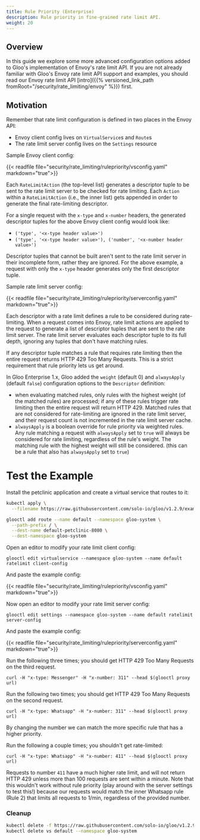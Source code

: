 ```yaml
---
title: Rule Priority (Enterprise)
description: Rule priority in fine-grained rate limit API.
weight: 20
---
```


## Overview

In this guide we explore some more advanced configuration options added to Gloo's implementation of Envoy's rate limit
API. If you are not already familiar with Gloo's Envoy rate limit API support and examples, you should read our Envoy
rate limit API [intro]({{% versioned_link_path fromRoot="/security/rate_limiting/envoy" %}}) first.

## Motivation

Remember that rate limit configuration is defined in two places in the Envoy API:

* Envoy client config lives on `VirtualService`s and `Route`s
* The rate limit server config lives on the `Settings` resource

Sample Envoy client config:

{{< readfile file="security/rate_limiting/rulepriority/vsconfig.yaml" markdown="true">}}

Each `RateLimitAction` (the top-level list) generates a descriptor tuple to be sent to the rate limit server to be
checked for rate limiting. Each `Action` within a `RateLimitAction` (i.e., the inner list) gets appended in order to
generate the final rate-limiting descriptor.

For a single request with the `x-type` and `x-number` headers, the generated descriptor tuples for the above Envoy
client config would look like:

- `('type', '<x-type header value>')`
- `('type', '<x-type header value>'), ('number', '<x-number header value>')`

Descriptor tuples that cannot be built aren't sent to the rate limit server in their incomplete form, rather they are
ignored. For the above example, a request with only the `x-type` header generates only the first descriptor tuple.

Sample rate limit server config:

{{< readfile file="security/rate_limiting/rulepriority/serverconfig.yaml" markdown="true">}}

Each descriptor with a rate limit defines a rule to be considered during rate-limiting. When a request comes into Envoy,
rate limit actions are applied to the request to generate a list of descriptor tuples that are sent to the rate limit
server. The rate limit server evaluates each descriptor tuple to its full depth, ignoring any tuples that don't have
matching rules.

If any descriptor tuple matches a rule that requires rate limiting then the entire request returns HTTP 429 Too Many 
Requests. This is a strict requirement that rule priority lets us get around.

In Gloo Enterprise 1.x, Gloo added the `weight` (default 0) and `alwaysApply` (default `false`) configuration options
to the `Descriptor` definition:

- when evaluating matched rules, only rules with the highest weight (of the matched rules) are processed; if any of
these rules trigger rate limiting then the entire request will return HTTP 429. Matched rules that are not considered for
rate-limiting are ignored in the rate limit server, and their request count is not incremented in the rate limit server
cache.
- `alwaysApply` is a boolean override for rule priority via weighted rules. Any rule matching a request with
`alwaysApply` set to `true` will always be considered for rate limiting, regardless of the rule's weight. The matching
rule with the highest weight will still be considered. (this can be a rule that also has `alwaysApply` set to `true`)

# Test the Example

Install the petclinic application and create a virtual service that routes to it:
```bash
kubectl apply \
  --filename https://raw.githubusercontent.com/solo-io/gloo/v1.2.9/example/petclinic/petclinic.yaml

glooctl add route --name default --namespace gloo-system \
  --path-prefix / \
  --dest-name default-petclinic-8080 \
  --dest-namespace gloo-system
```

Open an editor to modify your rate limit client config:
```shell script
glooctl edit virtualservice --namespace gloo-system --name default ratelimit client-config
```
And paste the example config:

{{< readfile file="security/rate_limiting/rulepriority/vsconfig.yaml" markdown="true">}}

Now open an editor to modify your rate limit server config:
```shell script
glooctl edit settings --namespace gloo-system --name default ratelimit server-config
```

And paste the example config:

{{< readfile file="security/rate_limiting/rulepriority/serverconfig.yaml" markdown="true">}}

Run the following three times; you should get HTTP 429 Too Many Requests on the third request.
```shell script
curl -H "x-type: Messenger" -H "x-number: 311" --head $(glooctl proxy url)
```

Run the following two times; you should get HTTP 429 Too Many Requests on the second request.
```shell script
curl -H "x-type: Whatsapp" -H "x-number: 311" --head $(glooctl proxy url)
```

By changing the number we can match the more specific rule that has a higher priority.

Run the following a couple times; you shouldn't get rate-limited:
```shell script
curl -H "x-type: Whatsapp" -H "x-number: 411" --head $(glooctl proxy url)
```

Requests to number `411` have a much higher rate limit, and will not return HTTP 429 unless more than 100 requests
are sent within a minute. Note that this wouldn't work without rule priority (play around with the server settings
to test this!) because our requests would match the inner Whatsapp rule (Rule 2) that limits all requests to 1/min,
regardless of the provided number.

### Cleanup

```bash
kubectl delete -f https://raw.githubusercontent.com/solo-io/gloo/v1.2.9/example/petclinic/petclinic.yaml
kubectl delete vs default --namespace gloo-system
```
